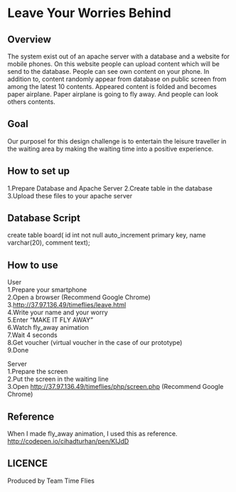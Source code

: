 Leave Your Worries Behind
====


## Overview
The system exist out of an apache server with a database and a website for mobile phones. On this website people can upload content which will be send to the database. People can see own content on your phone. In addition to, content randomly appear from database on public screen from among the latest 10 contents. Appeared content is folded and becomes paper airplane. Paper airplane is going to fly away. And people can look others contents.

## Goal
Our purposel for this design challenge is to entertain the leisure traveller in the waiting area by making the waiting time into a positive experience.

## How to set up
1.Prepare Database and Apache Server
2.Create table in the database    
3.Upload these files to your apache server  

## Database Script
create table board( id int not null auto_increment primary key, name varchar(20), comment text);

## How to use
User  
1.Prepare your smartphone  
2.Open a browser (Recommend Google Chrome)  
3.http://37.97.136.49/timeflies/leave.html  
4.Write your name and  your worry  
5.Enter “MAKE IT FLY AWAY”  
6.Watch fly_away animation  
7.Wait 4 seconds  
8.Get voucher (virtual voucher in the case of our prototype)  
9.Done  

Server  
1.Prepare the screen  
2.Put the screen in the waiting line  
3.Open http://37.97.136.49/timeflies/php/screen.php (Recommend Google Chrome)   

## Reference
When I made fly_away animation, I used this as reference.  
http://codepen.io/cihadturhan/pen/KIJdD

## LICENCE
Produced by Team Time Flies
